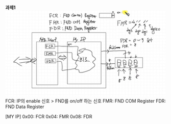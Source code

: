 **과제1**
![](img.png)
FCR: IP의 enable 신호 > FND를 on/off 하는 신호
FMR: FND COM Register
FDR: FND Data Register


[MY IP]
0x00: FCR 
0x04: FMR
0x08: FDR

